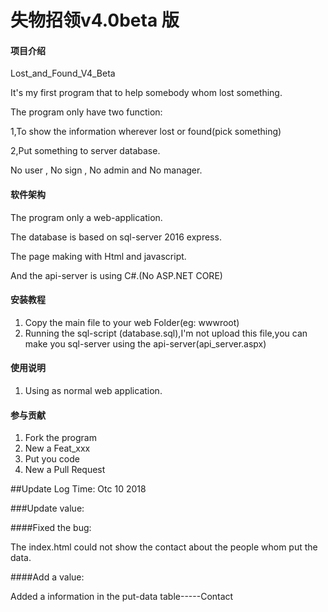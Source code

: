 # 失物招领v4.0beta 版

#### 项目介绍
Lost_and_Found_V4_Beta

It's my first program that to help somebody whom lost something.

The program only have two function:

1,To show the information wherever lost or found(pick something)

2,Put something to server database.

No user , No sign , No admin and No manager.
 

#### 软件架构
The program only a web-application.

The database is based on sql-server 2016 express.

The page making with Html and javascript.

And the api-server is using C#.(No ASP.NET CORE)


#### 安装教程

1. Copy the main file to your web Folder(eg: wwwroot)
2. Running the sql-script (database.sql),I'm not upload this file,you can make you sql-server using the api-server(api_server.aspx)


#### 使用说明

1. Using as normal web application.

#### 参与贡献

1. Fork the program
2. New a Feat_xxx
3. Put you code
4. New a Pull Request

##Update Log
Time: Otc 10 2018

###Update value:

####Fixed the bug: 

The index.html could not show the contact about the people whom put the data. 

####Add a value:

Added a information in the put-data table-----Contact

